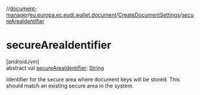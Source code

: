 //[document-manager](../../../index.md)/[eu.europa.ec.eudi.wallet.document](../index.md)/[CreateDocumentSettings](index.md)/[secureAreaIdentifier](secure-area-identifier.md)

# secureAreaIdentifier

[androidJvm]\
abstract
val [secureAreaIdentifier](secure-area-identifier.md): [String](https://kotlinlang.org/api/latest/jvm/stdlib/kotlin-stdlib/kotlin/-string/index.html)

Identifier for the secure area where document keys will be stored. This should match an existing secure area in the system.
